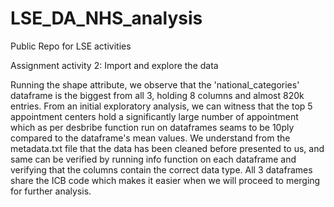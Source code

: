 # LSE_DA_NHS_analysis
Public Repo for LSE activities

Assignment activity 2: Import and explore the data

Running the shape attribute, we observe that the 'national_categories' dataframe is the biggest from all 3, holding 8 columns and almost 820k entries.
From an initial exploratory analysis, we can witness that the top 5 appointment centers hold a significantly large
number of appointment which as per desbribe function run on dataframes seams to be 10ply compared to the dataframe's mean values. 
We understand from the metadata.txt file that the data has been cleaned before presented to us,
and same can be verified by running info function on each dataframe and verifying that the columns contain the correct data type.
All 3 dataframes share the ICB code which makes it easier when we will proceed to merging for further analysis.